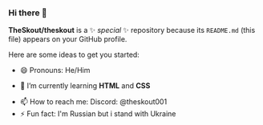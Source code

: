 ### Hi there 👋


**TheSkout/theskout** is a ✨ _special_ ✨ repository because its `README.md` (this file) appears on your GitHub profile.

Here are some ideas to get you started:
- 😄 Pronouns: He/Him
<!--- 🔭 I’m currently working on ...-->
- 🌱 I’m currently learning **HTML** and **CSS**
<!--- 👯 I’m looking to collaborate on ...
- 🤔 I’m looking for help with ...
- 💬 Ask me about ...-->
- 📫 How to reach me: Discord: @theskout001
- ⚡ Fun fact: I'm Russian but i stand with Ukraine

